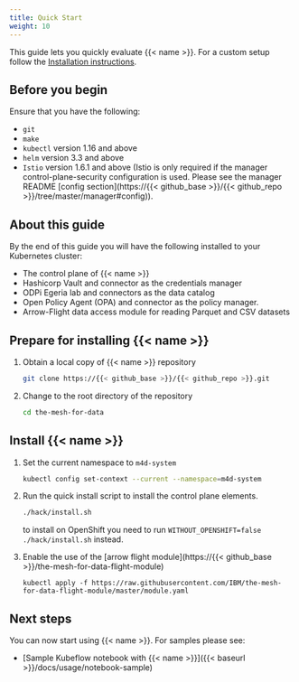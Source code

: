 ```yaml
---
title: Quick Start
weight: 10
---
```


This guide lets you quickly evaluate {{< name >}}. For a custom setup follow the [Installation instructions](../install).

## Before you begin
Ensure that you have the following:
- `git`
- `make`
- `kubectl` version 1.16 and above
- `helm` version 3.3 and above
- `Istio` version 1.6.1 and above (Istio is only required if the manager control-plane-security configuration is used. Please see the manager README [config section](https://{{< github_base >}}/{{< github_repo >}}/tree/master/manager#config)).

## About this guide
By the end of this guide you will have the following installed to your Kubernetes cluster:
- The control plane of {{< name >}}
- Hashicorp Vault and connector as the credentials manager 
- ODPi Egeria lab and connectors as the data catalog
- Open Policy Agent (OPA) and connector as the policy manager.
- Arrow-Flight data access module for reading Parquet and CSV datasets

## Prepare for installing {{< name >}}

1.  Obtain a local copy of {{< name >}} repository
    ```bash
    git clone https://{{< github_base >}}/{{< github_repo >}}.git
    ```
1.  Change to the root directory of the repository
    ```bash
    cd the-mesh-for-data
    ```

## Install {{< name >}}

1. Set the current namespace to `m4d-system`
    ```bash
    kubectl config set-context --current --namespace=m4d-system
    ```
1. Run the quick install script to install the control plane elements.

    ```bash
    ./hack/install.sh
    ```

    to install on OpenShift you need to run ```WITHOUT_OPENSHIFT=false ./hack/install.sh``` instead.

1. Enable the use of the [arrow flight module](https://{{< github_base >}}/the-mesh-for-data-flight-module)
    ```
    kubectl apply -f https://raw.githubusercontent.com/IBM/the-mesh-for-data-flight-module/master/module.yaml
    ```

## Next steps
You can now start using {{< name >}}. For samples please see:
- [Sample Kubeflow notebook with {{< name >}}]({{< baseurl >}}/docs/usage/notebook-sample)
